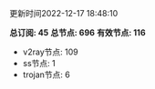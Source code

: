 更新时间2022-12-17 18:48:10

**总订阅: 45**
**总节点: 696**
**有效节点: 116**
- v2ray节点: 109
- ss节点: 1
- trojan节点: 6
